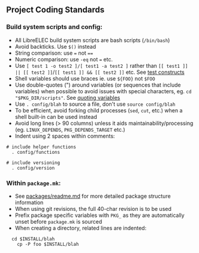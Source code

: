 ## Project Coding Standards

### Build system scripts and config:

* All LibreELEC build system scripts are bash scripts (`/bin/bash`)
* Avoid backticks. Use `$()` instead
* String comparison: use `=` not `==`
* Numeric comparison: use `-eq` not `=` etc.
* Use `[ test 1 -o test2 ]/[ test1 -a test2 ]` rather than `[[ test1 ]] || [[ test2 ]]`/`[[ test1 ]] && [[ test2 ]]` etc. See [test constructs](https://www.tldp.org/LDP/abs/html/testconstructs.html)
* Shell variables should use braces ie. use `${FOO}` not `$FOO`
* Use double-quotes (") around variables (or sequences that include variables) when possible to avoid issues with special characters, eg. `cd "$PKG_DIR/scripts"`. See [quoting variables](https://www.tldp.org/LDP/abs/html/quotingvar.html)
* Use `. config/blah` to source a file, don't use `source config/blah`
* To be efficient, avoid forking child processes (`sed`, `cut`, etc.) when a shell built-in can be used instead
* Avoid long lines (> 90 columns) unless it aids maintainability/processing (eg. `LINUX_DEPENDS`, `PKG_DEPENDS_TARGET` etc.)
* Indent using 2 spaces within comments:
```
# include helper functions
  . config/functions

# include versioning
  . config/version
```

### Within `package.mk`:

* See [packages/readme.md](packages/readme.md) for more detailed package structure information
* When using git revisions, the full 40-char revision is to be used
* Prefix package specific variables with `PKG_` as they are automatically unset before `package.mk` is sourced
* When creating a directory, related lines are indented:
```
  cd $INSTALL/blah
    cp -P foo $INSTALL/blah
```
